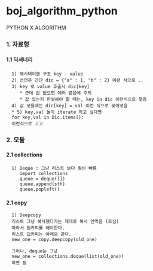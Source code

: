 # boj_algorithm_python
PYTHON X ALGORITHM  
### 1. 자료형  
#### 1.1 딕셔너리
      1) 해시테이블 구조 key - value
      2) 선언은 간단 dic = {"a" : 1, "b" : 2} 이런 식으로 ..
      3) key 로 value 호출시 dic[key]
         * 근데 값 없으면 에러 뱉음에 주의
         * 값 있는지 판별해야 할 때는, key in dic 이런식으로 찾음
      4) 값 넣을때는 dic[key] = val 이런 식으로 꽂아넣음  
      * 5) key,val 둘이 iterate 하고 싶다면
      for key,val in Dic.items(): 
      이런식으로 고고
      

### 2. 모듈  
#### 2.1 collections
      1) Deque : 그냥 리스트 보다 훨씬 빠름 
         import collections
         queue = deque([])
         queue.append(sth)
         queue.popleft()
         
#### 2.1 copy
      1) Deepcopy
      리스트 그냥 복사했다가는 제대로 복사 안먹음 (조심)
      따라서 딥카피를 해야한다.
      리스트 딥카피는 아래와 같다.
      new_one = copy.deepcopy(old_one)
      
      그러나, deque는 그냥 
      new_one = collections.deque(list(old_one)) 
      하면 됨
